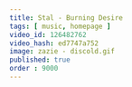 ```yaml
---
title: Stal - Burning Desire
tags: [ music, homepage ]
video_id: 126482762
video_hash: ed7747a752
image: zazie - discold.gif
published: true
order : 9000
---
```


